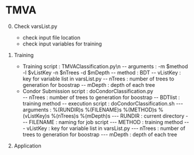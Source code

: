 # TMVA

0. Check varsList.py
    - check input file location
    - check input variables for training

1. Training
    - Training script : TMVAClassification.py\n
        -- arguments : -m $method -l $vListKey -n $nTrees -d $mDepth
        -- method : BDT
        -- vListKey : key for variable list in varsList.py
        -- nTrees : number of trees to generation for boostrap
        -- mDepth : depth of each tree 
    - Condor Submission script : doCondorClassification.py    
        -- nTrees : number of trees to generation for boostrap
        -- BDTlist : training method
        -- execution script : doCondorClassification.sh
            --- arguments : %(RUNDIR)s %(FILENAME)s %(METHOD)s %(vListKey)s %(nTrees)s %(mDepth)s
            --- RUNDIR : current directory
            --- FILENAME : naming for job script
            --- METHOD : training method
            --- vListKey : key for variable list in varsList.py
            --- nTrees : number of trees to generation for boostrap
            --- mDepth : depth of each tree 

2. Application
            
        
